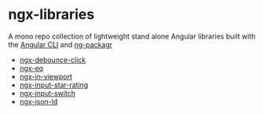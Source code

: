 # ngx-libraries

A mono repo collection of lightweight stand alone Angular libraries built with 
the [Angular CLI](https://github.com/angular/angular-cli) and [ng-packagr](https://github.com/coryrylan/ngx-libraries)

- [ngx-debounce-click](https://github.com/coryrylan/ngx-libraries/blob/master/src/lib/ngx-debounce-click/README.md)
- [ngx-eq](https://github.com/coryrylan/ngx-libraries/blob/master/src/lib/ngx-eq/README.md)
- [ngx-in-viewport](https://github.com/coryrylan/ngx-libraries/blob/master/src/lib/ngx-in-viewport/README.md)
- [ngx-input-star-rating](https://github.com/coryrylan/ngx-libraries/blob/master/src/lib/ngx-input-star-rating/README.md)
- [ngx-input-switch](https://github.com/coryrylan/ngx-libraries/blob/master/src/lib/ngx-input-switch/README.md)
- [ngx-json-ld](https://github.com/coryrylan/ngx-libraries/blob/master/src/lib/ngx-json-ld/README.md)
